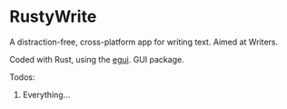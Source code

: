 # RustyWrite

A distraction-free, cross-platform app for writing text. Aimed at Writers. 

Coded with Rust, using the [egui](https://github.com/emilk/egui/). GUI package. 


Todos:
1. Everything...
